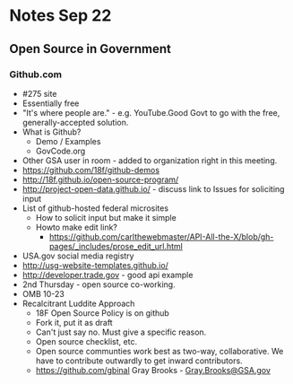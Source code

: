 # Notes Sep 22
## Open Source in Government

### Github.com
- #275 site 
- Essentially free
- "It's where people are." - e.g. YouTube.Good Govt to go with the free, generally-accepted solution.
- What is Github?
  - Demo / Examples
  - GovCode.org
- Other GSA user in room - added to organization right in this meeting.
- https://github.com/18f/github-demos
- http://18f.github.io/open-source-program/
- http://project-open-data.github.io/ - discuss link to Issues for soliciting input
- List of github-hosted federal microsites
  - How to solicit input but make it simple
  - Howto make edit link?
    - https://github.com/carlthewebmaster/API-All-the-X/blob/gh-pages/_includes/prose_edit_url.html
- USA.gov social media registry
- http://usg-website-templates.github.io/
- http://developer.trade.gov - good api example
- 2nd Thursday - open source co-working.
- OMB 10-23
- Recalcitrant Luddite Approach
  - 18F Open Source Policy is on github
  - Fork it, put it as draft
  - Can't just say no. Must give a specific reason.
  - Open source checklist, etc.
  - Open source communties work best as two-way, collaborative.  We have to contribute outwardly to get inward contributors.
  - https://github.com/gbinal Gray Brooks - Gray.Brooks@GSA.gov
